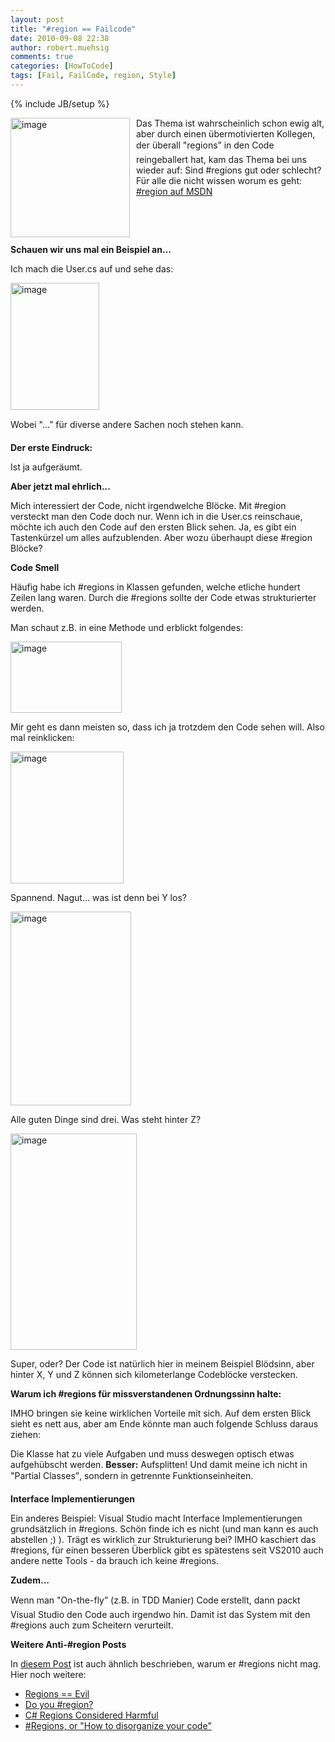 ```yaml
---
layout: post
title: "#region == Failcode"
date: 2010-09-08 22:38
author: robert.muehsig
comments: true
categories: [HowToCode]
tags: [Fail, FailCode, region, Style]
---
```

{% include JB/setup %}
<p><a href="{{BASE_PATH}}/assets/wp-images/image1048.png"><img style="border-bottom: 0px; border-left: 0px; margin: 0px 10px 0px 0px; display: inline; border-top: 0px; border-right: 0px" title="image" border="0" alt="image" align="left" src="{{BASE_PATH}}/assets/wp-images/image_thumb230.png" width="191" height="191" /></a> </p>  <p>Das Thema ist wahrscheinlich schon ewig alt, aber durch einen übermotivierten Kollegen, der überall "regions” in den Code reingeballert hat, kam das Thema bei uns wieder auf: Sind #regions gut oder schlecht? Für alle die nicht wissen worum es geht: <a href="http://msdn.microsoft.com/en-us/library/9a1ybwek(VS.71).aspx">#region auf MSDN</a></p>  <p>&#160;</p>  <p>&#160;</p>  <p><strong>Schauen wir uns mal ein Beispiel an...</strong></p>  <p>Ich mach die User.cs auf und sehe das:</p>  <p><a href="{{BASE_PATH}}/assets/wp-images/image1049.png"><img style="border-bottom: 0px; border-left: 0px; display: inline; border-top: 0px; border-right: 0px" title="image" border="0" alt="image" src="{{BASE_PATH}}/assets/wp-images/image_thumb231.png" width="142" height="203" /></a> </p>  <p>Wobei "...” für diverse andere Sachen noch stehen kann. </p>  <p><strong>Der erste Eindruck:</strong></p>  <p>Ist ja aufgeräumt. </p>  <p><strong>Aber jetzt mal ehrlich...</strong></p>  <p>Mich interessiert der Code, nicht irgendwelche Blöcke. Mit #region versteckt man den Code doch nur. Wenn ich in die User.cs reinschaue, möchte ich auch den Code auf den ersten Blick sehen. Ja, es gibt ein Tastenkürzel um alles aufzublenden. Aber wozu überhaupt diese #region Blöcke?</p>  <p><strong>Code Smell</strong></p>  <p>Häufig habe ich #regions in Klassen gefunden, welche etliche hundert Zeilen lang waren. Durch die #regions sollte der Code etwas strukturierter werden. </p>  <p>Man schaut z.B. in eine Methode und erblickt folgendes:</p>  <p><a href="{{BASE_PATH}}/assets/wp-images/image1050.png"><img style="border-bottom: 0px; border-left: 0px; display: inline; border-top: 0px; border-right: 0px" title="image" border="0" alt="image" src="{{BASE_PATH}}/assets/wp-images/image_thumb232.png" width="178" height="114" /></a> </p>  <p>Mir geht es dann meisten so, dass ich ja trotzdem den Code sehen will. Also mal reinklicken:</p>  <p><a href="{{BASE_PATH}}/assets/wp-images/image1051.png"><img style="border-bottom: 0px; border-left: 0px; display: inline; border-top: 0px; border-right: 0px" title="image" border="0" alt="image" src="{{BASE_PATH}}/assets/wp-images/image_thumb233.png" width="181" height="211" /></a> </p>  <p>Spannend. Nagut... was ist denn bei Y los?</p>  <p><a href="{{BASE_PATH}}/assets/wp-images/image1052.png"><img style="border-bottom: 0px; border-left: 0px; display: inline; border-top: 0px; border-right: 0px" title="image" border="0" alt="image" src="{{BASE_PATH}}/assets/wp-images/image_thumb234.png" width="193" height="310" /></a> </p>  <p>Alle guten Dinge sind drei. Was steht hinter Z?</p>  <p><a href="{{BASE_PATH}}/assets/wp-images/image1053.png"><img style="border-bottom: 0px; border-left: 0px; display: inline; border-top: 0px; border-right: 0px" title="image" border="0" alt="image" src="{{BASE_PATH}}/assets/wp-images/image_thumb235.png" width="202" height="346" /></a> </p>  <p>Super, oder? Der Code ist natürlich hier in meinem Beispiel Blödsinn, aber hinter X, Y und Z können sich kilometerlange Codeblöcke verstecken. </p>  <p><strong>Warum ich #regions für missverstandenen Ordnungssinn halte:</strong></p>  <p>IMHO bringen sie keine wirklichen Vorteile mit sich. Auf dem ersten Blick sieht es nett aus, aber am Ende könnte man auch folgende Schluss daraus ziehen:</p>  <p>Die Klasse hat zu viele Aufgaben und muss deswegen optisch etwas aufgehübscht werden. <strong>Besser:</strong> Aufsplitten! Und damit meine ich nicht in "Partial Classes”, sondern in getrennte Funktionseinheiten.</p>  <p><strong>Interface Implementierungen</strong></p>  <p>Ein anderes Beispiel: Visual Studio macht Interface Implementierungen grundsätzlich in #regions. Schön finde ich es nicht (und man kann es auch abstellen ;) ). Trägt es wirklich zur Strukturierung bei? IMHO kaschiert das #regions, für einen besseren Überblick gibt es spätestens seit VS2010 auch andere nette Tools - da brauch ich keine #regions.</p>  <p><strong>Zudem...</strong></p>  <p>Wenn man "On-the-fly” (z.B. in TDD Manier) Code erstellt, dann packt Visual Studio den Code auch irgendwo hin. Damit ist das System mit den #regions auch zum Scheitern verurteilt.</p>  <p><strong>Weitere Anti-#region Posts</strong></p>  <p>In <a href="http://www.gmbsg.com/region-kann-bose-sein/">diesem Post</a> ist auch ähnlich beschrieben, warum er #regions nicht mag. Hier noch weitere:</p>  <ul>   <li><a href="http://weblogs.asp.net/bsimser/archive/2007/10/30/regions-evil.aspx">Regions == Evil</a></li>    <li><a title="http://blog.jayfields.com/2005/05/do-you-region.html" href="http://blog.jayfields.com/2005/05/do-you-region.html">Do you #region?</a></li>    <li><a title="http://www.evilrob.org/journal/archives/2006/08/09/c-regions-consi.html" href="http://www.evilrob.org/journal/archives/2006/08/09/c-regions-consi.html">C# Regions Considered Harmful</a></li>    <li><a href="http://kyle.baley.org/RegionsOrQuotHowToDisorganizeYourCodequot.aspx">#Regions, or &quot;How to disorganize your code&quot;</a></li> </ul>
